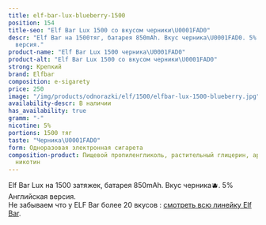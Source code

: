 ```yaml
---
title: elf-bar-lux-blueberry-1500
position: 154
title-seo: "Elf Bar Lux 1500 со вкусом черники\U0001FAD0"
descr: "Elf Bar на 1500тяг, батарея 850mAh. Вкус черника\U0001FAD0. 5% Английская
  версия."
product-name: "Elf Bar Lux 1500 черника\U0001FAD0"
product-alt: "Elf Bar Lux 1500 со вкусом черники\U0001FAD0"
strong: Крепкий
brand: Elfbar
composition: e-sigarety
price: 250
image: "/img/products/odnorazki/elf/1500/elfbar-lux-1500-blueberry.jpg"
availability-descr: В наличии
has_availability: true
gramm: "-"
nicotine: 5%
portions: 1500 тяг
taste: "Черника\U0001FAD0"
form: Одноразовая электронная сигарета
composition-product: Пищевой пропиленгликоль, растительный глицерин, ароматизатор,
  никотин
---
```


Elf Bar Lux на 1500 затяжек, батарея 850mAh. Вкус черника🫐. 5% Английская версия.<br>
Не забываем что у ELF Bar более 20 вкусов : [смотреть всю линейку Elf Bar](/elfbar).